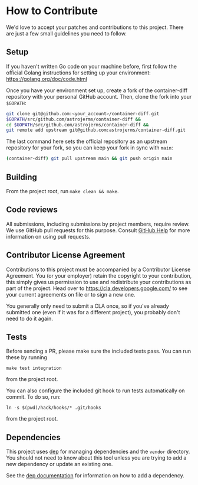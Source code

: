 # How to Contribute

We'd love to accept your patches and contributions to this project. There are
just a few small guidelines you need to follow.

## Setup

If you haven't written Go code on your machine before, first follow the official
Golang instructions for setting up your environment: https://golang.org/doc/code.html

Once you have your environment set up, create a fork of the container-diff repository
with your personal GitHub account. Then, clone the fork into your `$GOPATH`:

```bash
git clone git@github.com:<your_account>/container-diff.git
$GOPATH/src/github.com/astrojerms/container-diff &&
cd $GOPATH/src/github.com/astrojerms/container-diff &&
git remote add upstream git@github.com:astrojerms/container-diff.git
```

The last command here sets the official repository as an upstream repository for
your fork, so you can keep your fork in sync with `main`:

```bash
(container-diff) git pull upstream main && git push origin main
```

## Building

From the project root, run `make clean && make`.

## Code reviews

All submissions, including submissions by project members, require review. We
use GitHub pull requests for this purpose. Consult
[GitHub Help](https://help.github.com/articles/about-pull-requests/) for more
information on using pull requests.

## Contributor License Agreement

Contributions to this project must be accompanied by a Contributor License
Agreement. You (or your employer) retain the copyright to your contribution,
this simply gives us permission to use and redistribute your contributions as
part of the project. Head over to <https://cla.developers.google.com/> to see
your current agreements on file or to sign a new one.

You generally only need to submit a CLA once, so if you've already submitted one
(even if it was for a different project), you probably don't need to do it
again.

## Tests

Before sending a PR, please make sure the included tests pass.
You can run these by running

```shell
make test integration
```

from the project root.

You can also configure the included git hook to run tests automatically on commit.
To do so, run:

```shell
ln -s $(pwd)/hack/hooks/* .git/hooks
```

from the project root.

## Dependencies

This project uses [dep](https://github.com/golang/dep) for managing dependencies and the `vendor` directory.
You should not need to know about this tool unless you are trying to add a new dependency or update an existing one.

See the [dep documentation](https://github.com/golang/dep#adding-a-dependency) for information on how to add a dependency.
